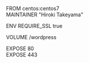 FROM centos:centos7  
MAINTAINER "Hiroki Takeyama"

ENV REQUIRE_SSL true

VOLUME /wordpress

EXPOSE 80  
EXPOSE 443
